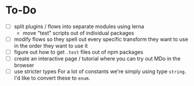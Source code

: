 # To-Do

- [ ] split plugins / flows into separate modules using lerna
  - move "test" scripts out of individual packages
- [ ] modify flows so they spell out every specific transform they want to use in the order they want to use it
- [ ] figure out how to get `.test` files out of npm packages
- [ ] create an interactive page / tutorial where you can try out MDo in the browser
- [ ] use stricter types
      For a lot of constants we're simply using type `string`. I'd like to convert these to `enum`.

